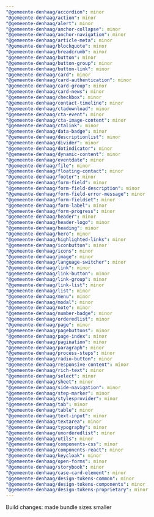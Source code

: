 ```yaml
---
"@gemeente-denhaag/accordion": minor
"@gemeente-denhaag/action": minor
"@gemeente-denhaag/alert": minor
"@gemeente-denhaag/anchor-collapse": minor
"@gemeente-denhaag/anchor-navigation": minor
"@gemeente-denhaag/article-meta": minor
"@gemeente-denhaag/blockquote": minor
"@gemeente-denhaag/breadcrumb": minor
"@gemeente-denhaag/button": minor
"@gemeente-denhaag/button-group": minor
"@gemeente-denhaag/button-link": minor
"@gemeente-denhaag/card": minor
"@gemeente-denhaag/card-authentication": minor
"@gemeente-denhaag/card-group": minor
"@gemeente-denhaag/card-news": minor
"@gemeente-denhaag/checkbox": minor
"@gemeente-denhaag/contact-timeline": minor
"@gemeente-denhaag/ctadownload": minor
"@gemeente-denhaag/cta-event": minor
"@gemeente-denhaag/cta-image-content": minor
"@gemeente-denhaag/ctalink": minor
"@gemeente-denhaag/data-badge": minor
"@gemeente-denhaag/descriptionlist": minor
"@gemeente-denhaag/divider": minor
"@gemeente-denhaag/dotindicator": minor
"@gemeente-denhaag/dynamic-content": minor
"@gemeente-denhaag/eventdate": minor
"@gemeente-denhaag/file": minor
"@gemeente-denhaag/floating-contact": minor
"@gemeente-denhaag/footer": minor
"@gemeente-denhaag/form-field": minor
"@gemeente-denhaag/form-field-description": minor
"@gemeente-denhaag/form-field-error-message": minor
"@gemeente-denhaag/form-fieldset": minor
"@gemeente-denhaag/form-label": minor
"@gemeente-denhaag/form-progress": minor
"@gemeente-denhaag/header": minor
"@gemeente-denhaag/header-logo": minor
"@gemeente-denhaag/heading": minor
"@gemeente-denhaag/hero": minor
"@gemeente-denhaag/highlighted-links": minor
"@gemeente-denhaag/iconbutton": minor
"@gemeente-denhaag/icons": minor
"@gemeente-denhaag/image": minor
"@gemeente-denhaag/language-switcher": minor
"@gemeente-denhaag/link": minor
"@gemeente-denhaag/link-button": minor
"@gemeente-denhaag/link-group": minor
"@gemeente-denhaag/link-list": minor
"@gemeente-denhaag/list": minor
"@gemeente-denhaag/menu": minor
"@gemeente-denhaag/modal": minor
"@gemeente-denhaag/note": minor
"@gemeente-denhaag/number-badge": minor
"@gemeente-denhaag/orderedlist": minor
"@gemeente-denhaag/page": minor
"@gemeente-denhaag/pagebuttons": minor
"@gemeente-denhaag/page-index": minor
"@gemeente-denhaag/pagination": minor
"@gemeente-denhaag/paragraph": minor
"@gemeente-denhaag/process-steps": minor
"@gemeente-denhaag/radio-button": minor
"@gemeente-denhaag/responsive-content": minor
"@gemeente-denhaag/rich-text": minor
"@gemeente-denhaag/select": minor
"@gemeente-denhaag/sheet": minor
"@gemeente-denhaag/side-navigation": minor
"@gemeente-denhaag/step-marker": minor
"@gemeente-denhaag/stylesprovider": minor
"@gemeente-denhaag/tab": minor
"@gemeente-denhaag/table": minor
"@gemeente-denhaag/text-input": minor
"@gemeente-denhaag/textarea": minor
"@gemeente-denhaag/typography": minor
"@gemeente-denhaag/unorderedlist": minor
"@gemeente-denhaag/utils": minor
"@gemeente-denhaag/components-css": minor
"@gemeente-denhaag/components-react": minor
"@gemeente-denhaag/keycloak": minor
"@gemeente-denhaag/open-forms": minor
"@gemeente-denhaag/storybook": minor
"@gemeente-denhaag/case-card-element": minor
"@gemeente-denhaag/design-tokens-common": minor
"@gemeente-denhaag/design-tokens-components": minor
"@gemeente-denhaag/design-tokens-proprietary": minor
---
```


Build changes: made bundle sizes smaller
